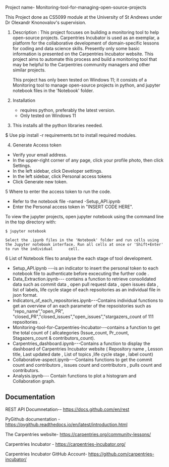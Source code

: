 
 Project name-  Monitoring-tool-for-managing-open-source-projects
 
 This Project done as CS5099 module at the University of St Andrews under Dr Olexandr Knonovalov's  supervision.
  
  
  


1. Description : This project focuses on building a monitoring tool to help open-source projects. Carpentries Incubator is used as an exemplar, a platform for the 
   collaborative development of domain-specific lessons for coding and data science skills. Presently only some basic information is presented on the Carpentries 
   Incubator website. This project aims to automate this process and build a monitoring tool that may be helpful to the Carpentries community managers and other 
   similar projects.
    
   This project has only been tested on Windows 11; it consists of a Monitoring tool to manage open-source projects in python, and jupyter notebook files in 
   the 'Notebook' folder.
   
2. Installation
   - requires python, preferably the latest version.
   - Only tested on Windows 11

 3. This installs all the python libraries needed.
    
   $ Use pip install -r requirements.txt to install required modules.

 4. Generate Access token
   - Verify your email address.
   - In the upper-right corner of any page, click your profile photo, then click Settings.
   - In the left sidebar, click Developer settings.
   - In the left sidebar, click Personal access tokens
   - Click Generate new token.

  5 Where to enter the access token to run the code.
   - Refer to the notebook file -named -Setup_API.ipynb
   - Enter the Personal access token in  "INSERT CODE HERE".
 
   To view the jupyter projects, open jupyter notebook using the command line in the top directory with:
   
    $ jupyter notebook

    Select the .ipynb files in the 'Notebook' folder and run cells using the Jupyter notebook interface. Run all cells at once or 'Shift+Enter' to run the individual       cell.

  6 List of Notebook files to analyse the each stage of tool development.
   - Setup_API.ipynb ---is an indicator to insert the personal token to each notebook file to authenticate before excecuting the further code .
   - Data_Extraction.ipynb--- contains a function to retrieve consolidated data such as commit data , open pull request data , open issues data , list of labels, life      cycle stage of each repsoitories as an individual file in json format.
   - Indicators_of_each_repositories.ipynb---Contains individual functions to get an overview of an each parameter of the repsoistories such as "repo_name","open_PR",      "closed_PR","closed_issues","open_issues","stargazers_count of 111 repsoitories .
   - Monitoring-tool-for-Carpentries-Incubator---contains a function to get the total count of ( allcategories (Issue_count, Pr_count, Stagazers_count &                    contributors_count).
   - Carpentries_dashboard.ipynb---Contains a function to display the dashboard of Carpentries Incubator website ( Repository name , Lesson title, Last updated date ,      List of topics ,life cycle stage , label count)
   - Collaborative-aspect.ipynb---Contains functions to get the commit count and contributors , issues count and contributors , pulls count and contributors.
   - Analysis.ipynb--- Contain functions to plot a histogram and Collaboration graph.
  


## Documentation

 REST API Documnetation-- https://docs.github.com/en/rest

 PyGithub documentation - https://pygithub.readthedocs.io/en/latest/introduction.html
 
 The Carpentries website- https://carpentries.org/community-lessons/

 Carpentries Incubator - https://carpentries-incubator.org/

 Carpentries Incubator GitHub Account- https://github.com/carpentries-incubator/


